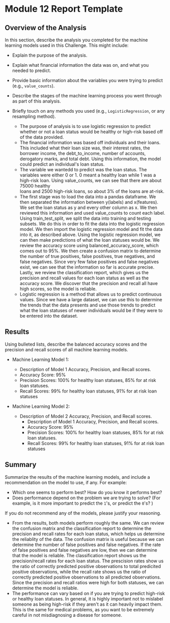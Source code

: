 # Module 12 Report Template

## Overview of the Analysis

In this section, describe the analysis you completed for the machine learning models used in this Challenge. This might include:

* Explain the purpose of the analysis.
* Explain what financial information the data was on, and what you needed to predict.
* Provide basic information about the variables you were trying to predict (e.g., `value_counts`).
* Describe the stages of the machine learning process you went through as part of this analysis.
* Briefly touch on any methods you used (e.g., `LogisticRegression`, or any resampling method).


  * The purpose of analysis is to use logistic regression to predict whether or not a loan status would be healthy or high-risk based off of the data provided.
  * The financial information was based off individuals and their loans. This included what their loan size was, their interest rates, the borrower income, the debt_to_income, number of accounts,
    derogatory marks, and total debt. Using this information, the model could predict an individual's loan status.
  * The variable we wantedd to predict was the loan status. The variables were either 0 or 1. 0 meant a healthy loan while 1 was a high-risk loan. Using value_counts, we can see that there are about 75000 healthy  
    loans and 2500 high-risk loans, so about 3% of the loans are at-risk.
  * The first stage was to load the data into a pandas dataframe.
    We then separated the information between y(labels) and x(features). We set the loan status as y and every other column as x. We then reviewed this information and used value_counts to count each label.
    Using train_test_split, we split the data into training and testing subsets. We do this in order to fit the data into the logistic regression model.
    We then import the logistic regression model and fit the data into it, as described above.
    Using the logistic regression model, we can then make predictions of what the loan statuses would be.
    We review the accuracy score using balanced_accuracy_score, which comes out to 95%.
    We then create a confusion matrix to determine the number of true positives, false positives, true negatives, and false negatives. Since very few false positives and false negatives exist, we can see that the information so far is accurate precise.
    Lastly, we review the classification report, which gives us the precision and recall values for each loan status as well as the accuracy score. We discover that the precision and recall all have high scores, so the model is reliable.
  * Logistic regression is a method that allows us to predict continuous values. Since we have a large dataset, we can use this to determine the trends that the data presents and use those trends to predict what
    the loan statuses of newer individuals would be if they were to be entered into the dataset.


## Results

Using bulleted lists, describe the balanced accuracy scores and the precision and recall scores of all machine learning models.

* Machine Learning Model 1:
  * Description of Model 1 Accuracy, Precision, and Recall scores.
  * Accuracy Score: 95%
  * Precision Scores: 100% for healthy loan statuses, 85% for at risk loan statuses.
  * Recall Scores: 99% for healthy loan statuses, 91% for at risk loan statuses


* Machine Learning Model 2:
  * Description of Model 2 Accuracy, Precision, and Recall scores.
    * Description of Model 1 Accuracy, Precision, and Recall scores.
    * Accuracy Score: 95%
    * Precision Scores: 100% for healthy loan statuses, 85% for at risk loan statuses.
    * Recall Scores: 99% for healthy loan statuses, 91% for at risk loan statuses

## Summary

Summarize the results of the machine learning models, and include a recommendation on the model to use, if any. For example:
* Which one seems to perform best? How do you know it performs best?
* Does performance depend on the problem we are trying to solve? (For example, is it more important to predict the `1`'s, or predict the `0`'s? )

If you do not recommend any of the models, please justify your reasoning.

 * From the results, both models perform roughly the same. We can review the confusion matrix and the classification report to determine the precision and recall rates for each loan status, which helps us determine the reliablity of the data. The confusion matrix is useful because we can determine the number of false positives and false negatives. If the rate of false positives and false negatives are low, then we can determine that the model is reliable. The classification report shows us the precision/recall rates for each loan status. The prescision rates show us the ratio of correctly predicted positive observations to total predicited positive observations, while the recall rate shows us the ratio of correctly predicted positive observations to all predicted observations. Since the precision and recall ratios were high for both statuses, we can determine the model is reliable.
 * The performance can vary based on if you are trying to predict high-risk or healthy loan statuses. In general, it is highly important not to mislabel someone as being high-risk if they aren't as it can heavily impact them. This is the same for medical problems, as you want to be extremely careful in not misdiagnosing a disease for someone.